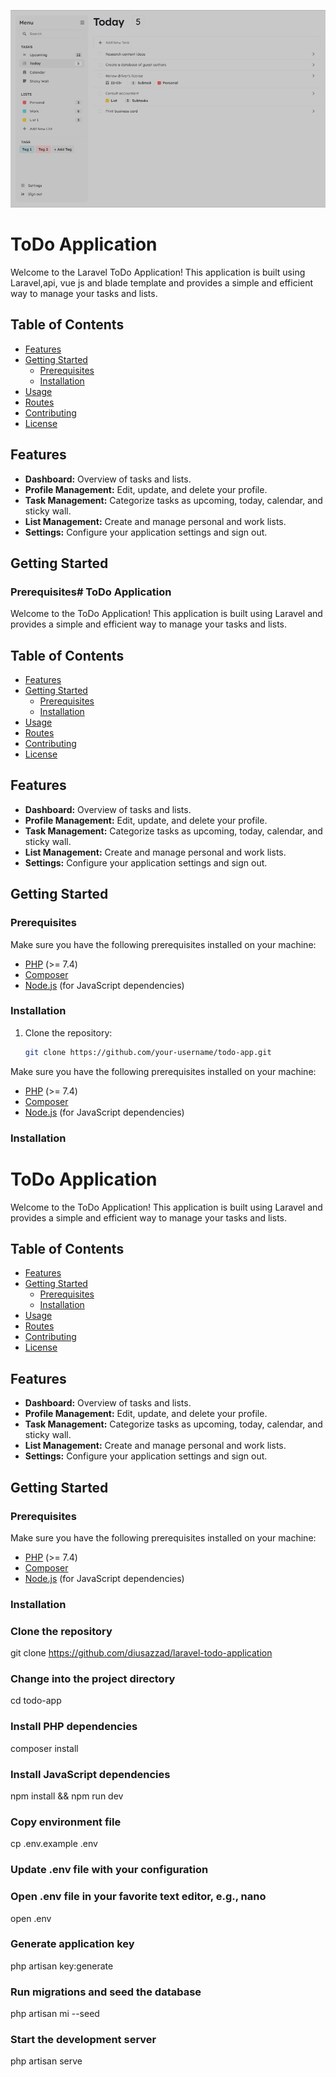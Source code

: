 ![Application Screenshot](docs/1.jpg)


# ToDo Application

Welcome to the Laravel ToDo Application! This application is built using Laravel,api, vue js and blade template and provides a simple and efficient way to manage your tasks and lists.

## Table of Contents

- [Features](#features)
- [Getting Started](#getting-started)
  - [Prerequisites](#prerequisites)
  - [Installation](#installation)
- [Usage](#usage)
- [Routes](#routes)
- [Contributing](#contributing)
- [License](#license)

## Features

- **Dashboard:** Overview of tasks and lists.
- **Profile Management:** Edit, update, and delete your profile.
- **Task Management:** Categorize tasks as upcoming, today, calendar, and sticky wall.
- **List Management:** Create and manage personal and work lists.
- **Settings:** Configure your application settings and sign out.

## Getting Started

### Prerequisites# ToDo Application

Welcome to the ToDo Application! This application is built using Laravel and provides a simple and efficient way to manage your tasks and lists.

## Table of Contents

- [Features](#features)
- [Getting Started](#getting-started)
  - [Prerequisites](#prerequisites)
  - [Installation](#installation)
- [Usage](#usage)
- [Routes](#routes)
- [Contributing](#contributing)
- [License](#license)

## Features

- **Dashboard:** Overview of tasks and lists.
- **Profile Management:** Edit, update, and delete your profile.
- **Task Management:** Categorize tasks as upcoming, today, calendar, and sticky wall.
- **List Management:** Create and manage personal and work lists.
- **Settings:** Configure your application settings and sign out.

## Getting Started

### Prerequisites

Make sure you have the following prerequisites installed on your machine:

- [PHP](https://www.php.net/) (>= 7.4)
- [Composer](https://getcomposer.org/)
- [Node.js](https://nodejs.org/) (for JavaScript dependencies)

### Installation

1. Clone the repository:

   ```bash
   git clone https://github.com/your-username/todo-app.git


Make sure you have the following prerequisites installed on your machine:

- [PHP](https://www.php.net/) (>= 7.4)
- [Composer](https://getcomposer.org/)
- [Node.js](https://nodejs.org/) (for JavaScript dependencies)

### Installation

# ToDo Application

Welcome to the ToDo Application! This application is built using Laravel and provides a simple and efficient way to manage your tasks and lists.

## Table of Contents

- [Features](#features)
- [Getting Started](#getting-started)
  - [Prerequisites](#prerequisites)
  - [Installation](#installation)
- [Usage](#usage)
- [Routes](#routes)
- [Contributing](#contributing)
- [License](#license)

## Features

- **Dashboard:** Overview of tasks and lists.
- **Profile Management:** Edit, update, and delete your profile.
- **Task Management:** Categorize tasks as upcoming, today, calendar, and sticky wall.
- **List Management:** Create and manage personal and work lists.
- **Settings:** Configure your application settings and sign out.

## Getting Started

### Prerequisites

Make sure you have the following prerequisites installed on your machine:

- [PHP](https://www.php.net/) (>= 7.4)
- [Composer](https://getcomposer.org/)
- [Node.js](https://nodejs.org/) (for JavaScript dependencies)

### Installation


### Clone the repository

git clone https://github.com/diusazzad/laravel-todo-application

### Change into the project directory
cd todo-app

### Install PHP dependencies
composer install

### Install JavaScript dependencies

npm install && npm run dev

### Copy environment file

cp .env.example .env

### Update .env file with your configuration

### Open .env file in your favorite text editor, e.g., nano
open .env

### Generate application key
php artisan key:generate

### Run migrations and seed the database

php artisan mi --seed

### Start the development server

php artisan serve

